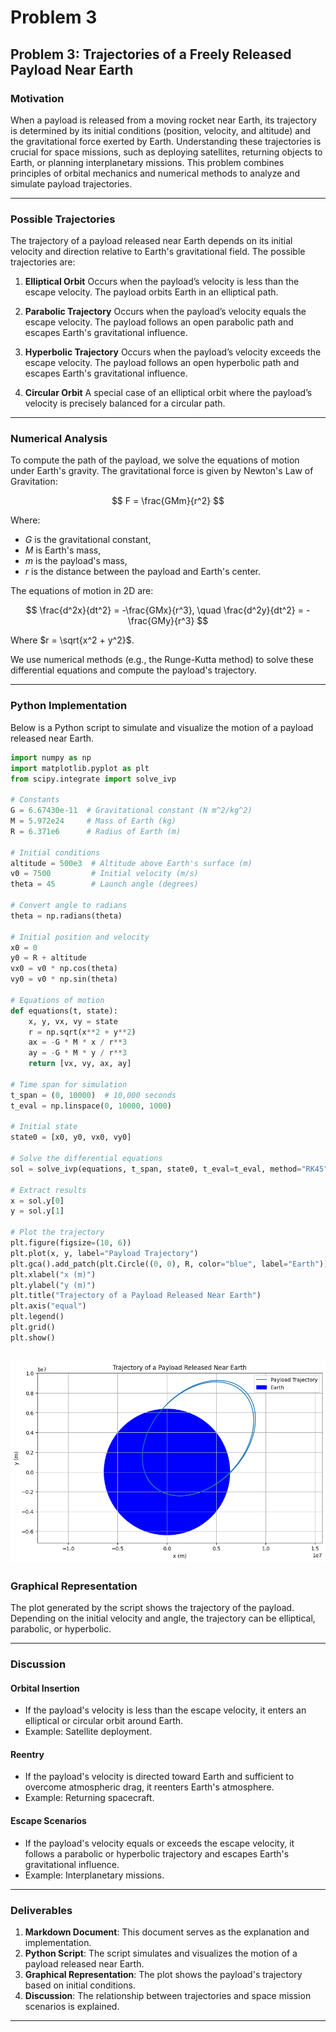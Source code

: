 # Problem 3

## **Problem 3: Trajectories of a Freely Released Payload Near Earth**

### **Motivation**
When a payload is released from a moving rocket near Earth, its trajectory is determined by its initial conditions (position, velocity, and altitude) and the gravitational force exerted by Earth. Understanding these trajectories is crucial for space missions, such as deploying satellites, returning objects to Earth, or planning interplanetary missions. This problem combines principles of orbital mechanics and numerical methods to analyze and simulate payload trajectories.

---

### **Possible Trajectories**
The trajectory of a payload released near Earth depends on its initial velocity and direction relative to Earth's gravitational field. The possible trajectories are:

1. **Elliptical Orbit**
Occurs when the payload’s velocity is less than the escape velocity.
The payload orbits Earth in an elliptical path.

2. **Parabolic Trajectory**
Occurs when the payload’s velocity equals the escape velocity.
The payload follows an open parabolic path and escapes Earth's gravitational influence.

3. **Hyperbolic Trajectory**
Occurs when the payload’s velocity exceeds the escape velocity.
The payload follows an open hyperbolic path and escapes Earth's gravitational influence.

4. **Circular Orbit**
A special case of an elliptical orbit where the payload’s velocity is precisely balanced for a circular path.

---

### **Numerical Analysis**
To compute the path of the payload, we solve the equations of motion under Earth's gravity. The gravitational force is given by Newton's Law of Gravitation:

$$
    F = \frac{GMm}{r^2}
$$

Where:
- $G$ is the gravitational constant,
- $M$ is Earth's mass,
- $m$ is the payload's mass,
- $r$ is the distance between the payload and Earth's center.

The equations of motion in 2D are:

$$
    \frac{d^2x}{dt^2} = -\frac{GMx}{r^3}, \quad \frac{d^2y}{dt^2} = -\frac{GMy}{r^3}
$$

Where $r = \sqrt{x^2 + y^2}$.

We use numerical methods (e.g., the Runge-Kutta method) to solve these differential equations and compute the payload's trajectory.

---

### **Python Implementation**
Below is a Python script to simulate and visualize the motion of a payload released near Earth.

```python
import numpy as np
import matplotlib.pyplot as plt
from scipy.integrate import solve_ivp

# Constants
G = 6.67430e-11  # Gravitational constant (N m^2/kg^2)
M = 5.972e24     # Mass of Earth (kg)
R = 6.371e6      # Radius of Earth (m)

# Initial conditions
altitude = 500e3  # Altitude above Earth's surface (m)
v0 = 7500         # Initial velocity (m/s)
theta = 45        # Launch angle (degrees)

# Convert angle to radians
theta = np.radians(theta)

# Initial position and velocity
x0 = 0
y0 = R + altitude
vx0 = v0 * np.cos(theta)
vy0 = v0 * np.sin(theta)

# Equations of motion
def equations(t, state):
    x, y, vx, vy = state
    r = np.sqrt(x**2 + y**2)
    ax = -G * M * x / r**3
    ay = -G * M * y / r**3
    return [vx, vy, ax, ay]

# Time span for simulation
t_span = (0, 10000)  # 10,000 seconds
t_eval = np.linspace(0, 10000, 1000)

# Initial state
state0 = [x0, y0, vx0, vy0]

# Solve the differential equations
sol = solve_ivp(equations, t_span, state0, t_eval=t_eval, method="RK45")

# Extract results
x = sol.y[0]
y = sol.y[1]

# Plot the trajectory
plt.figure(figsize=(10, 6))
plt.plot(x, y, label="Payload Trajectory")
plt.gca().add_patch(plt.Circle((0, 0), R, color="blue", label="Earth"))
plt.xlabel("x (m)")
plt.ylabel("y (m)")
plt.title("Trajectory of a Payload Released Near Earth")
plt.axis("equal")
plt.legend()
plt.grid()
plt.show()
```
![alt text](image-2.png)
---

### **Graphical Representation**
The plot generated by the script shows the trajectory of the payload. Depending on the initial velocity and angle, the trajectory can be elliptical, parabolic, or hyperbolic.

---

### **Discussion**

#### **Orbital Insertion**
- If the payload's velocity is less than the escape velocity, it enters an elliptical or circular orbit around Earth.
- Example: Satellite deployment.

#### **Reentry**
- If the payload's velocity is directed toward Earth and sufficient to overcome atmospheric drag, it reenters Earth's atmosphere.
- Example: Returning spacecraft.

#### **Escape Scenarios**
- If the payload's velocity equals or exceeds the escape velocity, it follows a parabolic or hyperbolic trajectory and escapes Earth's gravitational influence.
- Example: Interplanetary missions.

---

### **Deliverables**
1. **Markdown Document**: This document serves as the explanation and implementation.
2. **Python Script**: The script simulates and visualizes the motion of a payload released near Earth.
3. **Graphical Representation**: The plot shows the payload's trajectory based on initial conditions.
4. **Discussion**: The relationship between trajectories and space mission scenarios is explained.

---
